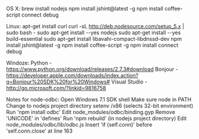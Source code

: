OS X:
  brew install nodejs
  npm install jshint@latest -g
  npm install coffee-script connect debug

Linux:
  apt-get install curl
  curl -sL http://deb.nodesource.com/setup_5.x | sudo bash -
  sudo apt-get install --yes nodejs
  sudo apt-get install --yes build-essential
  sudo apt-get install libavahi-compact-libdnssd-dev
  npm install jshint@latest -g
  npm install coffee-script -g
  npm install connect debug

Windoze:
  Python        - https://www.python.org/download/releases/2.7.3#download
  Bonjour       - https://developer.apple.com/downloads/index.action?q=Bonjour%20SDK%20for%20Windows#
  Visual Studio - http://go.microsoft.com/?linkid=9816758

  Notes for node-odbc:
    Open Windows 7.1 SDK shell
    Make sure node in PATH
    Change to nodejs project directory
    setenv /x86 (selects 32-bit environment)
    Run 'npm install odbc'
    Edit node\_modules/odbc/binding.gyp
    Remove 'UNICODE' in 'defines'
    Run 'npm rebuild' (in nodejs project directory)
    Edit node\_modules/odbc/lib/odbc.js
    Insert 'if (self.conn)' before 'self.conn.close' at line 163
